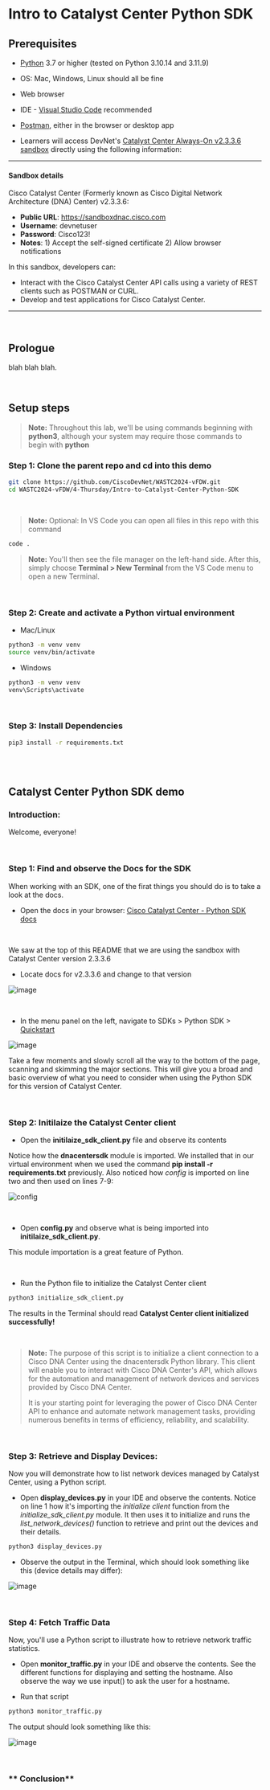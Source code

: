 # Intro to Catalyst Center Python SDK

## Prerequisites

- [Python](https://www.python.org/downloads/) 3.7 or higher (tested on Python 3.10.14 and 3.11.9)
- OS: Mac, Windows, Linux should all be fine
- Web browser
- IDE - [Visual Studio Code](https://code.visualstudio.com/Download) recommended
- [Postman](https://www.postman.com/), either in the browser or desktop app

- Learners will access DevNet's [Catalyst Center Always-On v2.3.3.6 sandbox](https://devnetsandbox.cisco.com/DevNet/catalog/Catalyst-Center-Always-On) directly using the following information:

- - -
#### Sandbox details

Cisco Catalyst Center (Formerly known as Cisco Digital Network Architecture (DNA) Center) v2.3.3.6:

- **Public URL**: https://sandboxdnac.cisco.com
  <br>
- **Username**: devnetuser
  <br>
- **Password**: Cisco123!
  <br>
- **Notes**: 1) Accept the self-signed certificate 2) Allow browser notifications

In this sandbox, developers can:

- Interact with the Cisco Catalyst Center API calls using a variety of REST clients such as POSTMAN or CURL.
- Develop and test applications for Cisco Catalyst Center.

- - -

<br>


## Prologue

blah blah blah.


<br>


## Setup steps

> **Note:** Throughout this lab, we'll be using commands beginning with **python3**, although your system may require those commands to begin with **python**

### **Step 1**: Clone the parent repo and cd into this demo

```bash
git clone https://github.com/CiscoDevNet/WASTC2024-vFDW.git
cd WASTC2024-vFDW/4-Thursday/Intro-to-Catalyst-Center-Python-SDK
```
<br>

> **Note:** Optional: In VS Code you can open all files in this repo with this command
```bash
code .
```
> **Note:** You'll then see the file manager on the left-hand side. After this, simply choose **Terminal > New Terminal** from the VS Code menu to open a new Terminal.
<br>


### **Step 2**: Create and activate a Python virtual environment

- Mac/Linux
```bash
python3 -m venv venv
source venv/bin/activate
```
- Windows
```bash
python3 -m venv venv
venv\Scripts\activate
```
<br>



### **Step 3**: Install Dependencies

```bash
pip3 install -r requirements.txt
```
<br>
<br>



## Catalyst Center Python SDK demo

### **Introduction**: 

Welcome, everyone! 

<br>

### **Step 1**: Find and observe the Docs for the SDK

When working with an SDK, one of the firat things you should do is to take a look at the docs.

- Open the docs in your browser: [Cisco Catalyst Center - Python SDK docs](https://developer.cisco.com/docs/dna-center/python-sdk-getting-started/)


<br>

We saw at the top of this README that we are using the sandbox with Catalyst Center version 2.3.3.6

- Locate docs for v2.3.3.6 and change to that version

![image](https://github.com/CiscoDevNet/WASTC2024-vFDW/assets/27918923/1f0acf75-17b9-46f4-b54c-52a5bf366696)

<br>

- In the menu panel on the left, navigate to SDKs > Python SDK > [Quickstart](https://developer.cisco.com/docs/dna-center/2-3-3/quickstart/)

![image](https://github.com/CiscoDevNet/WASTC2024-vFDW/assets/27918923/ea1a8e7d-2a99-41ac-a426-7ffb361be3f8)

Take a few moments and slowly scroll all the way to the bottom of the page, scanning and skimming the major sections. This will give you a broad and basic overview of what you need to consider when using the Python SDK for this version of Catalyst Center.

<br>


### **Step 2**: Initilaize the Catalyst Center client

- Open the **initilaize_sdk_client.py** file and observe its contents

Notice how the **dnacentersdk** module is imported. We installed that in our virtual environment when we used the command **pip install -r requirements.txt** previously. Also noticed how *config* is imported on line two and then used on lines 7-9:

![config](https://github.com/CiscoDevNet/WASTC2024-vFDW/assets/27918923/57c78b2c-dc5f-4c97-a7a1-43c8c558930f)


<br>

- Open **config.py** and observe what is being imported into **initilaize_sdk_client.py**.

This module importation is a great feature of Python.

<br>

- Run the Python file to initialize the Catalyst Center client

```bash
python3 initialize_sdk_client.py
```

The results in the Terminal should read **Catalyst Center client initialized successfully!**

<br>

> **Note:** The purpose of this script is to initialize a client connection to a Cisco DNA Center using the dnacentersdk Python library. This client will enable you to interact with Cisco DNA Center's API, which allows for the automation and management of network devices and services provided by Cisco DNA Center.
>
> It is your starting point for leveraging the power of Cisco DNA Center API to enhance and automate network management tasks, providing numerous benefits in terms of efficiency, reliability, and scalability.


<br>


### **Step 3**: Retrieve and Display Devices:

Now you will demonstrate how to list network devices managed by Catalyst Center, using a Python script.


- Open **display_devices.py** in your IDE and observe the contents. Notice on line 1 how it's importing the *initialize client* function from the *initialize_sdk_client.py* module. It then uses it to initialize and runs the *list_network_devices()* function to retrieve and print out the devices and their details.

```bash
python3 display_devices.py
```

- Observe the output in the Terminal, which should look something like this (device details may differ):

![image](https://github.com/CiscoDevNet/WASTC2024-vFDW/assets/27918923/075661f6-c936-4666-9938-6de901431c20)


<br>



### **Step 4**: Fetch Traffic Data



Now, you'll use a Python script to illustrate how to retrieve network traffic statistics.

- Open **monitor_traffic.py** in your IDE and observe the contents. See the different functions for displaying and setting the hostname. Also observe the way we use input() to ask the user for a hostname.

- Run that script

```bash
python3 monitor_traffic.py
```

The output should look something like this:

![image](https://github.com/CiscoDevNet/WASTC2024-vFDW/assets/27918923/b7f63b7f-f2e9-4418-b8f6-3ab3e245fedc)


<br>


### ** Conclusion**



<br>
<br>
